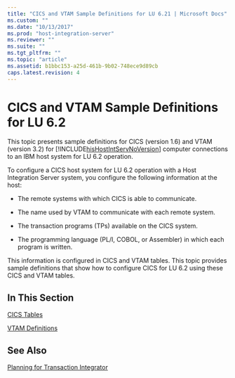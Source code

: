 ```yaml
---
title: "CICS and VTAM Sample Definitions for LU 6.21 | Microsoft Docs"
ms.custom: ""
ms.date: "10/13/2017"
ms.prod: "host-integration-server"
ms.reviewer: ""
ms.suite: ""
ms.tgt_pltfrm: ""
ms.topic: "article"
ms.assetid: b1bbc153-a25d-461b-9b02-748ece9d89cb
caps.latest.revision: 4
---
```

# CICS and VTAM Sample Definitions for LU 6.2
This topic presents sample definitions for CICS (version 1.6) and VTAM (version 3.2) for [!INCLUDE[hisHostIntServNoVersion](../core/includes/hishostintservnoversion-md.md)] computer connections to an IBM host system for LU 6.2 operation.  
  
 To configure a CICS host system for LU 6.2 operation with a Host Integration Server system, you configure the following information at the host:  
  
-   The remote systems with which CICS is able to communicate.  
  
-   The name used by VTAM to communicate with each remote system.  
  
-   The transaction programs (TPs) available on the CICS system.  
  
-   The programming language (PL/I, COBOL, or Assembler) in which each program is written.  
  
 This information is configured in CICS and VTAM tables. This topic provides sample definitions that show how to configure CICS for LU 6.2 using these CICS and VTAM tables.  
  
## In This Section  
 [CICS Tables](../core/cics-tables.md)  
  
 [VTAM Definitions](../core/vtam-definitions.md)  
  
## See Also  
 [Planning for Transaction Integrator](../core/planning-for-transaction-integrator.md)